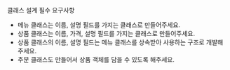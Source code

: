 
  
클래스 설계 필수 요구사항  
- 메뉴 클래스는 이름, 설명 필드를 가지는 클래스로 만들어주세요.  
- 상품 클래스는 이름, 가격, 설명 필드를 가지는 클래스로 만들어주세요.  
- 상품 클래스의 이름, 설명 필드는 메뉴 클래스를 상속받아 사용하는 구조로 개발해주세요.  
- 주문 클래스도 만들어서 상품 객체를 담을 수 있도록 해주세요.